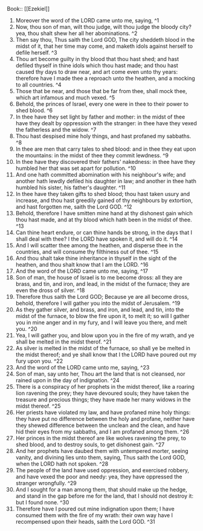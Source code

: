  Book:: [[Ezekiel]]
 1. Moreover the word of the LORD came unto me, saying, ^1
 2. Now, thou son of man, wilt thou judge, wilt thou judge the bloody city? yea, thou shalt shew her all her abominations. ^2
 3. Then say thou, Thus saith the Lord GOD, The city sheddeth blood in the midst of it, that her time may come, and maketh idols against herself to defile herself. ^3
 4. Thou art become guilty in thy blood that thou hast shed; and hast defiled thyself in thine idols which thou hast made; and thou hast caused thy days to draw near, and art come even unto thy years: therefore have I made thee a reproach unto the heathen, and a mocking to all countries. ^4
 5. Those that be near, and those that be far from thee, shall mock thee, which art infamous and much vexed. ^5
 6. Behold, the princes of Israel, every one were in thee to their power to shed blood. ^6
 7. In thee have they set light by father and mother: in the midst of thee have they dealt by oppression with the stranger: in thee have they vexed the fatherless and the widow. ^7
 8. Thou hast despised mine holy things, and hast profaned my sabbaths. ^8
 9. In thee are men that carry tales to shed blood: and in thee they eat upon the mountains: in the midst of thee they commit lewdness. ^9
 10. In thee have they discovered their fathers' nakedness: in thee have they humbled her that was set apart for pollution. ^10
 11. And one hath committed abomination with his neighbour's wife; and another hath lewdly defiled his daughter in law; and another in thee hath humbled his sister, his father's daughter. ^11
 12. In thee have they taken gifts to shed blood; thou hast taken usury and increase, and thou hast greedily gained of thy neighbours by extortion, and hast forgotten me, saith the Lord GOD. ^12
 13. Behold, therefore I have smitten mine hand at thy dishonest gain which thou hast made, and at thy blood which hath been in the midst of thee. ^13
 14. Can thine heart endure, or can thine hands be strong, in the days that I shall deal with thee? I the LORD have spoken it, and will do it. ^14
 15. And I will scatter thee among the heathen, and disperse thee in the countries, and will consume thy filthiness out of thee. ^15
 16. And thou shalt take thine inheritance in thyself in the sight of the heathen, and thou shalt know that I am the LORD. ^16
 17. And the word of the LORD came unto me, saying, ^17
 18. Son of man, the house of Israel is to me become dross: all they are brass, and tin, and iron, and lead, in the midst of the furnace; they are even the dross of silver. ^18
 19. Therefore thus saith the Lord GOD; Because ye are all become dross, behold, therefore I will gather you into the midst of Jerusalem. ^19
 20. As they gather silver, and brass, and iron, and lead, and tin, into the midst of the furnace, to blow the fire upon it, to melt it; so will I gather you in mine anger and in my fury, and I will leave you there, and melt you. ^20
 21. Yea, I will gather you, and blow upon you in the fire of my wrath, and ye shall be melted in the midst therof. ^21
 22. As silver is melted in the midst of the furnace, so shall ye be melted in the midst thereof; and ye shall know that I the LORD have poured out my fury upon you. ^22
 23. And the word of the LORD came unto me, saying, ^23
 24. Son of man, say unto her, Thou art the land that is not cleansed, nor rained upon in the day of indignation. ^24
 25. There is a conspiracy of her prophets in the midst thereof, like a roaring lion ravening the prey; they have devoured souls; they have taken the treasure and precious things; they have made her many widows in the midst thereof. ^25
 26. Her priests have violated my law, and have profaned mine holy things: they have put no difference between the holy and profane, neither have they shewed difference between the unclean and the clean, and have hid their eyes from my sabbaths, and I am profaned among them. ^26
 27. Her princes in the midst thereof are like wolves ravening the prey, to shed blood, and to destroy souls, to get dishonest gain. ^27
 28. And her prophets have daubed them with untempered morter, seeing vanity, and divining lies unto them, saying, Thus saith the Lord GOD, when the LORD hath not spoken. ^28
 29. The people of the land have used oppression, and exercised robbery, and have vexed the poor and needy: yea, they have oppressed the stranger wrongfully. ^29
 30. And I sought for a man among them, that should make up the hedge, and stand in the gap before me for the land, that I should not destroy it: but I found none. ^30
 31. Therefore have I poured out mine indignation upon them; I have consumed them with the fire of my wrath: their own way have I recompensed upon their heads, saith the Lord GOD. ^31

